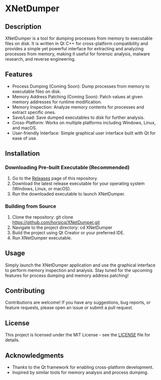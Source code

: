 # XNetDumper

## Description
XNetDumper is a tool for dumping processes from memory to executable files on disk. It is written in Qt C++ for cross-platform compatibility and provides a simple yet powerful interface for extracting and analyzing processes from memory, making it useful for forensic analysis, malware research, and reverse engineering.

## Features
- Process Dumping (Coming Soon): Dump processes from memory to executable files on disk.
- Memory Address Patching (Coming Soon): Patch values at given memory addresses for runtime modification.
- Memory Inspection: Analyze memory contents for processes and extract specific ones.
- Save/Load: Save dumped executables to disk for further analysis.
- Cross-Platform: Works on multiple platforms including Windows, Linux, and macOS.
- User-friendly Interface: Simple graphical user interface built with Qt for ease of use.

## Installation
### Downloading Pre-built Executable (Recommended)
1. Go to the [Releases](https://github.com/horsicq/XNetDumper/releases) page of this repository.
2. Download the latest release executable for your operating system (Windows, Linux, or macOS).
3. Run the downloaded executable to launch XNetDumper.

### Building from Source
1. Clone the repository: git clone https://github.com/horsicq/XNetDumper.git
2. Navigate to the project directory: cd XNetDumper
3. Build the project using Qt Creator or your preferred IDE.
4. Run XNetDumper executable.

## Usage
Simply launch the XNetDumper application and use the graphical interface to perform memory inspection and analysis. Stay tuned for the upcoming features for process dumping and memory address patching!

## Contributing
Contributions are welcome! If you have any suggestions, bug reports, or feature requests, please open an issue or submit a pull request.

## License
This project is licensed under the MIT License - see the [LICENSE](LICENSE) file for details.

## Acknowledgments
- Thanks to the Qt framework for enabling cross-platform development.
- Inspired by similar tools for memory analysis and process dumping.